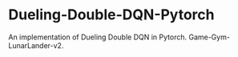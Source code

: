 # Dueling-Double-DQN-Pytorch
An implementation of Dueling Double DQN in Pytorch. Game-Gym-LunarLander-v2.
